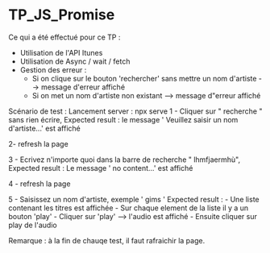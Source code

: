 # TP_JS_Promise


Ce qui a été effectué pour ce TP : 
- Utilisation de l'API Itunes
- Utilisation de Async / wait / fetch
- Gestion des erreur : 
    - Si on clique sur le bouton 'rechercher' sans mettre un nom d'artiste --> message d'erreur affiché
    - Si on met un nom d'artiste non existant --> message d"erreur affiché

Scénario de test : 
Lancement server : npx serve 
1 - Cliquer sur " recherche " sans rien écrire, 
				Expected result : le message ' Veuillez saisir un nom d'artiste...' est affiché
				
2- refresh la page 

3 - Ecrivez n'importe quoi dans la barre de recherche " lhmfjaermhù",
				Expected result :  Le message ' no content...' est affiché 

4 - refresh la page

5 - Saisissez un nom d'artiste, exemple ' gims ' 
					Expected result : - Une liste contenant les titres est affichée
														- Sur chaque element de la liste il y a un bouton 'play'
														- Cliquer sur 'play'  --> l'audio est affiché
														- Ensuite cliquer sur play de l'audio 

Remarque : à la fin de chauqe test, il faut rafraichir la page.													
										
					
